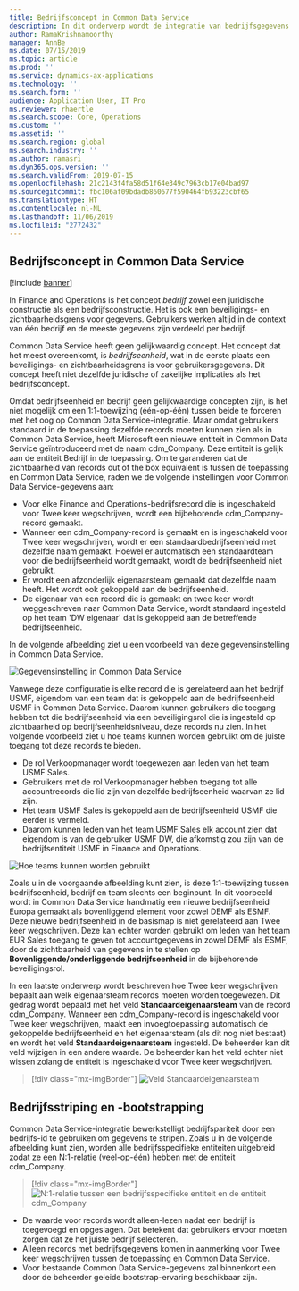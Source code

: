 ```yaml
---
title: Bedrijfsconcept in Common Data Service
description: In dit onderwerp wordt de integratie van bedrijfsgegevens tussen Finance and Operations en Common Data Service beschreven.
author: RamaKrishnamoorthy
manager: AnnBe
ms.date: 07/15/2019
ms.topic: article
ms.prod: ''
ms.service: dynamics-ax-applications
ms.technology: ''
ms.search.form: ''
audience: Application User, IT Pro
ms.reviewer: rhaertle
ms.search.scope: Core, Operations
ms.custom: ''
ms.assetid: ''
ms.search.region: global
ms.search.industry: ''
ms.author: ramasri
ms.dyn365.ops.version: ''
ms.search.validFrom: 2019-07-15
ms.openlocfilehash: 21c2143f4fa58d51f64e349c7963cb17e04bad97
ms.sourcegitcommit: fbc106af09bdadb860677f590464fb93223cbf65
ms.translationtype: HT
ms.contentlocale: nl-NL
ms.lasthandoff: 11/06/2019
ms.locfileid: "2772432"
---
```

## <a name="company-concept-in-common-data-service"></a>Bedrijfsconcept in Common Data Service

[!include [banner](../includes/banner.md)]

In Finance and Operations is het concept *bedrijf* zowel een juridische constructie als een bedrijfsconstructie. Het is ook een beveiligings- en zichtbaarheidsgrens voor gegevens. Gebruikers werken altijd in de context van één bedrijf en de meeste gegevens zijn verdeeld per bedrijf.

Common Data Service heeft geen gelijkwaardig concept. Het concept dat het meest overeenkomt, is *bedrijfseenheid*, wat in de eerste plaats een beveiligings- en zichtbaarheidsgrens is voor gebruikersgegevens. Dit concept heeft niet dezelfde juridische of zakelijke implicaties als het bedrijfsconcept.

Omdat bedrijfseenheid en bedrijf geen gelijkwaardige concepten zijn, is het niet mogelijk om een 1:1-toewijzing (één-op-één) tussen beide te forceren met het oog op Common Data Service-integratie. Maar omdat gebruikers standaard in de toepassing dezelfde records moeten kunnen zien als in Common Data Service, heeft Microsoft een nieuwe entiteit in Common Data Service geïntroduceerd met de naam cdm\_Company. Deze entiteit is gelijk aan de entiteit Bedrijf in de toepassing. Om te garanderen dat de zichtbaarheid van records out of the box equivalent is tussen de toepassing en Common Data Service, raden we de volgende instellingen voor Common Data Service-gegevens aan:

+ Voor elke Finance and Operations-bedrijfsrecord die is ingeschakeld voor Twee keer wegschrijven, wordt een bijbehorende cdm\_Company-record gemaakt.
+ Wanneer een cdm\_Company-record is gemaakt en is ingeschakeld voor Twee keer wegschrijven, wordt er een standaardbedrijfseenheid met dezelfde naam gemaakt. Hoewel er automatisch een standaardteam voor die bedrijfseenheid wordt gemaakt, wordt de bedrijfseenheid niet gebruikt.
+ Er wordt een afzonderlijk eigenaarsteam gemaakt dat dezelfde naam heeft. Het wordt ook gekoppeld aan de bedrijfseenheid.
+ De eigenaar van een record die is gemaakt en twee keer wordt weggeschreven naar Common Data Service, wordt standaard ingesteld op het team 'DW eigenaar' dat is gekoppeld aan de betreffende bedrijfseenheid.

In de volgende afbeelding ziet u een voorbeeld van deze gegevensinstelling in Common Data Service.

![Gegevensinstelling in Common Data Service](media/dual-write-company-1.png)

Vanwege deze configuratie is elke record die is gerelateerd aan het bedrijf USMF, eigendom van een team dat is gekoppeld aan de bedrijfseenheid USMF in Common Data Service. Daarom kunnen gebruikers die toegang hebben tot die bedrijfseenheid via een beveiligingsrol die is ingesteld op zichtbaarheid op bedrijfseenheidsniveau, deze records nu zien. In het volgende voorbeeld ziet u hoe teams kunnen worden gebruikt om de juiste toegang tot deze records te bieden.

+ De rol Verkoopmanager wordt toegewezen aan leden van het team USMF Sales.
+ Gebruikers met de rol Verkoopmanager hebben toegang tot alle accountrecords die lid zijn van dezelfde bedrijfseenheid waarvan ze lid zijn.
+ Het team USMF Sales is gekoppeld aan de bedrijfseenheid USMF die eerder is vermeld.
+ Daarom kunnen leden van het team USMF Sales elk account zien dat eigendom is van de gebruiker USMF DW, die afkomstig zou zijn van de bedrijfsentiteit USMF in Finance and Operations.

![Hoe teams kunnen worden gebruikt](media/dual-write-company-2.png)

Zoals u in de voorgaande afbeelding kunt zien, is deze 1:1-toewijzing tussen bedrijfseenheid, bedrijf en team slechts een beginpunt. In dit voorbeeld wordt in Common Data Service handmatig een nieuwe bedrijfseenheid Europa gemaakt als bovenliggend element voor zowel DEMF als ESMF. Deze nieuwe bedrijfseenheid in de basismap is niet gerelateerd aan Twee keer wegschrijven. Deze kan echter worden gebruikt om leden van het team EUR Sales toegang te geven tot accountgegevens in zowel DEMF als ESMF, door de zichtbaarheid van gegevens in te stellen op **Bovenliggende/onderliggende bedrijfseenheid** in de bijbehorende beveiligingsrol.

In een laatste onderwerp wordt beschreven hoe Twee keer wegschrijven bepaalt aan welk eigenaarsteam records moeten worden toegewezen. Dit gedrag wordt bepaald met het veld **Standaardeigenaarsteam** van de record cdm\_Company. Wanneer een cdm\_Company-record is ingeschakeld voor Twee keer wegschrijven, maakt een invoegtoepassing automatisch de gekoppelde bedrijfseenheid en het eigenaarsteam (als dit nog niet bestaat) en wordt het veld **Standaardeigenaarsteam** ingesteld. De beheerder kan dit veld wijzigen in een andere waarde. De beheerder kan het veld echter niet wissen zolang de entiteit is ingeschakeld voor Twee keer wegschrijven.

> [!div class="mx-imgBorder"]
![Veld Standaardeigenaarsteam](media/dual-write-default-owning-team.jpg)

## <a name="company-striping-and-bootstrapping"></a>Bedrijfsstriping en -bootstrapping

Common Data Service-integratie bewerkstelligt bedrijfspariteit door een bedrijfs-id te gebruiken om gegevens te stripen. Zoals u in de volgende afbeelding kunt zien, worden alle bedrijfsspecifieke entiteiten uitgebreid zodat ze een N:1-relatie (veel-op-één) hebben met de entiteit cdm\_Company.

> [!div class="mx-imgBorder"]
![N:1-relatie tussen een bedrijfsspecifieke entiteit en de entiteit cdm_Company](media/dual-write-bootstrapping.png)

+ De waarde voor records wordt alleen-lezen nadat een bedrijf is toegevoegd en opgeslagen. Dat betekent dat gebruikers ervoor moeten zorgen dat ze het juiste bedrijf selecteren.
+ Alleen records met bedrijfsgegevens komen in aanmerking voor Twee keer wegschrijven tussen de toepassing en Common Data Service.
+ Voor bestaande Common Data Service-gegevens zal binnenkort een door de beheerder geleide bootstrap-ervaring beschikbaar zijn.
